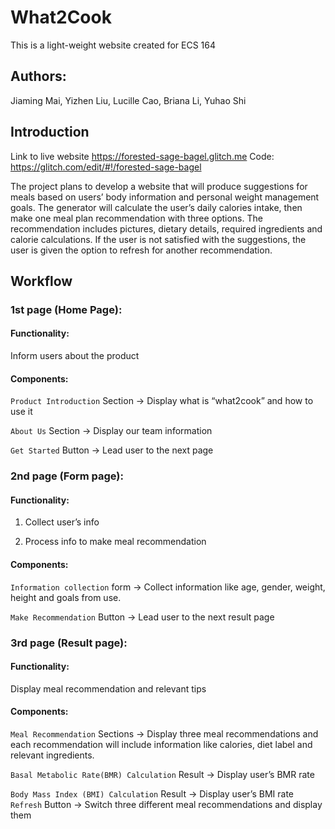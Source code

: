 # What2Cook
This is a light-weight website created for ECS 164


## Authors: 
Jiaming Mai, Yizhen Liu, Lucille Cao, Briana Li, Yuhao Shi


## Introduction

Link to live website https://forested-sage-bagel.glitch.me 
Code: https://glitch.com/edit/#!/forested-sage-bagel

The project plans to develop a website that will produce suggestions for meals based on users’ body information and personal weight management goals. The generator will calculate the user’s daily calories intake, then make one meal plan recommendation with three options. The recommendation includes pictures, dietary details, required ingredients and calorie calculations. If the user is not satisfied with the suggestions, the user is given the option to refresh for another recommendation. 


## Workflow

### 1st page (Home Page):

#### Functionality: 

Inform users about the product 

#### Components: 

`Product Introduction` Section -> Display what is “what2cook” and how to use it

`About Us` Section -> Display our team information

`Get Started` Button  -> Lead user to the next page

### 2nd page (Form page):

#### Functionality: 

1. Collect user’s info 

2. Process info to make meal recommendation 

#### Components: 

`Information collection` form  -> Collect information like age, gender, weight, height and goals from use.

`Make Recommendation` Button  -> Lead user to the next result page

### 3rd page (Result page):

#### Functionality: 

Display meal recommendation and relevant tips

#### Components: 

`Meal Recommendation` Sections  ->  Display three meal recommendations and each recommendation will include information like calories, diet label and relevant ingredients.

`Basal Metabolic Rate(BMR) Calculation` Result  ->  Display user’s BMR rate

`Body Mass Index (BMI) Calculation` Result ->  Display user’s BMI rate
`Refresh` Button  ->  Switch three different meal recommendations and display them
